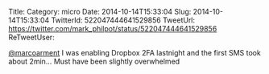 Title: 
Category: micro
Date: 2014-10-14T15:33:04
Slug: 2014-10-14T15:33:04
TwitterId: 522047444641529856
TweetUrl: https://twitter.com/mark_philpot/status/522047444641529856
ReTweetUser: 

[@marcoarment](https://twitter.com/marcoarment) I was enabling Dropbox 2FA lastnight and the first SMS took about 2min… Must have been slightly overwhelmed